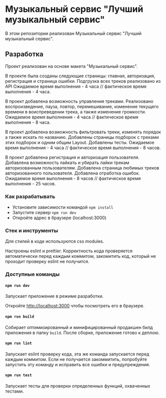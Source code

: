 # Музыкальный сервис "Лучший музыкальный сервис"

В этом репозитории реализован Музыкальный сервис "Лучший музыкальный сервис".

## Разработка

Проект реализован на основе макета "Музыкальный сервис".

В проекте была созданы следующие страницы: главная, авторизация, регистрация и страница ошибки. Подгрузка всех треков реализовано из API
Ожидаемое время выполнения - 4 часа // фактическое время выполнения - 4 часа.

В проект добавлена возможность управления треками. Реализовано воспроизведение, пауза, повтор, перемешивание, изменение текущего времени в воиспреведении трека, а также изменение громкости.
Ожидаемое время выполнения - 4 часа // фактическое время выполнения - 8 часа.

В проект добавлена возможность фильтровать треки, изменять порядок а также искать по названию. Добавлены страницы подборок с треками этих подборок и одним общим Layout. Добавлены тесты.
Ожидаемое время выполнения - 4 часа // фактическое время выполнения - 8 часов.

В проект добавлена регистрация и авторизация пользователя. Добавлена возможность лайкать и убирать лайки трекам авторизованным пользователям. Добавлена страница любимых треков авторизованного пользователя. Добавлена отработка ошибок.
Ожидаемое время выполнения - 8 часов // фактическое время выполнения - 25 часов.

### Как разрабатывать

- Установите зависимости командой `npm install`
- Запустите сервер `npm run dev`
- Откройте адрес в браузере (localhost:3000)

### Стек и инструменты

Для стилей в коде используются css modules.

Настроены eslint и prettier. Корректность кода проверяется автоматически перед каждым коммитом, закомитить код, который не проходит проверку eslint не получится.

### Доступные команды

#### `npm run dev`

Запускает приложение в режиме разработки.

Откройте [http://localhost:3000](http://localhost:3000) чтобы посмотреть его в браузере.

#### `npm run build`

Собирает оптимизированный и минифицированный продакшен билд приложения в папку `build`.
После сборке, приложение готово к деплою.

#### `npm run lint`

Запускает eslint проверку кода, эта же команда запускается перед каждым коммитом.
Если не получается закоммитить, попробуйте запустить эту команду и исправить все ошибки и предупреждения.

#### `npm run test`

Запускает тесты для проверки определенных функций, охваченных тестами.